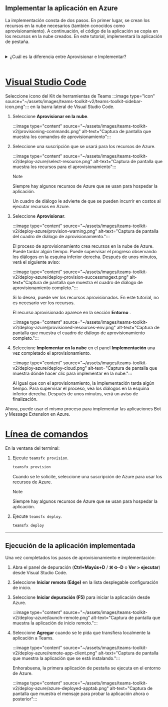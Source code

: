## <a name="deploy-your-app-to-azure"></a>Implementar la aplicación en Azure

La implementación consta de dos pasos.  En primer lugar, se crean los recursos en la nube necesarios (también conocidos como aprovisionamiento). A continuación, el código de la aplicación se copia en los recursos en la nube creados. En este tutorial, implementará la aplicación de pestaña.
<br>
<br>
<details>
<summary>¿Cuál es la diferencia entre Aprovisionar e Implementar?</summary>
<br>
El paso <b>Aprovisionar</b> crea recursos en Azure y Microsoft 365 para la aplicación, pero no se copia ningún código (HTML, CSS, JavaScript, etc.) en los recursos. El paso <b>Implementar</b> copia el código de la aplicación en los recursos que creó durante el paso de aprovisionamiento. Es habitual implementar varias veces sin aprovisionar nuevos recursos. Dado que el paso de aprovisionamiento puede tardar algún tiempo en completarse, es independiente del paso de implementación.
</details>
<br>

# <a name="visual-studio-code"></a>[Visual Studio Code](#tab/vscode)

Seleccione icono del Kit de herramientas de Teams :::image type="icon" source="~/assets/images/teams-toolkit-v2/teams-toolkit-sidebar-icon.png"::: en la barra lateral de Visual Studio Code.

1. Seleccione **Aprovisionar en la nube**.

   :::image type="content" source="~/assets/images/teams-toolkit-v2/provisioning-commands.png" alt-text="Captura de pantalla que muestra los comandos de aprovisionamiento":::

1. Seleccione una suscripción que se usará para los recursos de Azure.

    :::image type="content" source="~/assets/images/teams-toolkit-v2/deploy-azure/select-resource.png" alt-text="Captura de pantalla que muestra los recursos para el aprovisionamiento":::

   > [!NOTE]
   > Siempre hay algunos recursos de Azure que se usan para hospedar la aplicación.

    Un cuadro de diálogo le advierte de que se pueden incurrir en costos al ejecutar recursos en Azure.

1. Seleccione **Aprovisionar**.

   :::image type="content" source="~/assets/images/teams-toolkit-v2/deploy-azure/provision-warning.png" alt-text="Captura de pantalla del cuadro de diálogo de aprovisionamiento.":::

   El proceso de aprovisionamiento crea recursos en la nube de Azure. Puede tardar algún tiempo. Puede supervisar el progreso observando los diálogos en la esquina inferior derecha. Después de unos minutos, verá el siguiente aviso:

   :::image type="content" source="~/assets/images/teams-toolkit-v2/deploy-azure/deploy-provision-successmsgext.png" alt-text="Captura de pantalla que muestra el cuadro de diálogo de aprovisionamiento completo.":::

    Si lo desea, puede ver los recursos aprovisionados. En este tutorial, no es necesario ver los recursos.

    El recurso aprovisionado aparece en la sección **Entorno** .

    :::image type="content" source="~/assets/images/teams-toolkit-v2/deploy-azure/provisioned-resources-env.png" alt-text="Captura de pantalla que muestra el cuadro de diálogo de aprovisionamiento completo.":::

1. Seleccione **Implementar en la nube** en el panel **Implementación** una vez completado el aprovisionamiento.

   :::image type="content" source="~/assets/images/teams-toolkit-v2/deploy-azure/deploy-cloud.png" alt-text="Captura de pantalla que muestra dónde hacer clic para implementar en la nube.":::

   Al igual que con el aprovisionamiento, la implementación tarda algún tiempo. Para supervisar el proceso, vea los diálogos en la esquina inferior derecha. Después de unos minutos, verá un aviso de finalización.

Ahora, puede usar el mismo proceso para implementar las aplicaciones Bot y Message Extension en Azure.

# <a name="command-line"></a>[Línea de comandos](#tab/cli)

En la ventana del terminal:

1. Ejecute `teamsfx provision`.

   ``` bash
   teamsfx provision
   ```

   Cuando se le solicite, seleccione una suscripción de Azure para usar los recursos de Azure.

   > [!NOTE]
   > Siempre hay algunos recursos de Azure que se usan para hospedar la aplicación.

1. Ejecute `teamsfx deploy`.

   ``` bash
   teamsfx deploy
   ```

---

## <a name="run-the-deployed-app"></a>Ejecución de la aplicación implementada

Una vez completados los pasos de aprovisionamiento e implementación:

1. Abra el panel de depuración (**Ctrl+Mayús+D** / **⌘⇧-D** o **Ver > ejecutar**) desde Visual Studio Code.
1. Seleccione **Iniciar remoto (Edge)** en la lista desplegable configuración de inicio.
1. Seleccione **Iniciar depuración (F5)** para iniciar la aplicación desde Azure.

   :::image type="content" source="~/assets/images/teams-toolkit-v2/deploy-azure/launch-remote.png" alt-text="Captura de pantalla que muestra la aplicación de inicio remoto.":::

1. Seleccione **Agregar** cuando se le pida que transfiera localmente la aplicación a Teams.

   :::image type="content" source="~/assets/images/teams-toolkit-v2/deploy-azure/remote-app-client.png" alt-text="Captura de pantalla que muestra la aplicación que se está instalando.":::

    Enhorabuena, la primera aplicación de pestaña se ejecuta en el entorno de Azure.

   :::image type="content" source="~/assets/images/teams-toolkit-v2/deploy-azure/azure-deployed-apptab.png" alt-text="Captura de pantalla que muestra el mensaje para probar la aplicación ahora o posterior":::
 